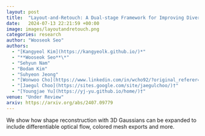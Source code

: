 ```yaml
---
layout: post
title:  "Layout-and-Retouch: A Dual-stage Framework for Improving Diversity in Personalized Image Generation"
date:   2024-07-13 22:21:59 +00:00
image: images/layoutandretouch.png
categories: research
author: "Wooseok Seo"
authors:
  - "[Kangyeol Kim](https://kangyeolk.github.io/)*"
  - "**Wooseok Seo**\*"
  - "Sehyun Nam"
  - "Bodam Kim"
  - "Suhyeon Jeong"
  - "[Wonwoo Cho](https://www.linkedin.com/in/wcho92/?original_referer=https%3A%2F%2Fwww%2Egoogle%2Ecom%2F&originalSubdomain=kr)"
  - "[Jaegul Choo](https://sites.google.com/site/jaegulchoo/)†"
  - "[Youngjae Yu](https://yj-yu.github.io/home/)†"
venue: "Under Review"
arxiv: https://arxiv.org/abs/2407.09779
---
```

We show how shape reconstruction with 3D Gaussians can be expanded to include differentiable optical flow, colored mesh exports and more.